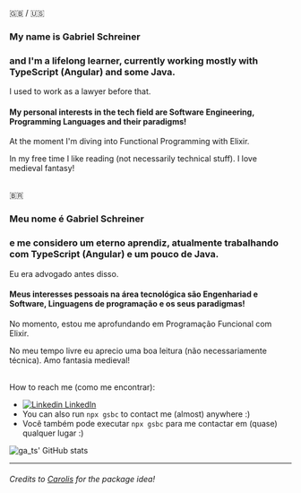 
:uk: / :us:
### My name is **Gabriel Schreiner** 

### and I'm a lifelong learner, currently working mostly with TypeScript (Angular) and some Java. 
I used to work as a lawyer before that.

#### My personal interests in the tech field are Software Engineering, Programming Languages and their paradigms!
At the moment I'm diving into Functional Programming with Elixir.

In my free time I like reading (not necessarily technical stuff). I love medieval fantasy!
</br></br>

:brazil:
### Meu nome é **Gabriel Schreiner**

### e me considero um eterno aprendiz, atualmente trabalhando com TypeScript (Angular) e um pouco de Java.
Eu era advogado antes disso.

#### Meus interesses pessoais na área tecnológica são Engenhariad e Software, Linguagens de programação e os seus paradigmas!
No momento, estou me aprofundando em Programação Funcional com Elixir.

No meu tempo livre eu aprecio uma boa leitura (não necessariamente técnica). Amo fantasia medieval!
</br><br>

How to reach me (como me encontrar):
  - [![Linkedin](https://i.stack.imgur.com/gVE0j.png) LinkedIn](https://www.linkedin.com/in/gabriel-schreiner)
  - You can also run `npx gsbc` to contact me (almost) anywhere :)
  - Você também pode executar `npx gsbc` para me contactar em (quase) qualquer lugar :)

![ga_ts' GitHub stats](https://github-readme-stats.vercel.app/api?username=gsbcamargo&show_icons=true&theme=radical)

---



###### Credits to [Carolis](https://github.com/Carolis) for the package idea!
